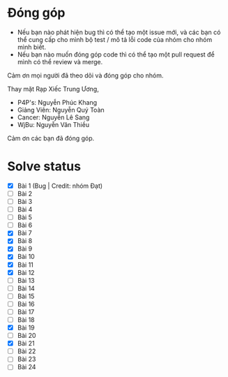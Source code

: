 # Đóng góp
- Nếu bạn nào phát hiện bug thì có thể tạo một issue mới, và các bạn có thể cung cấp cho mình bộ test / mô tả lỗi code của nhóm cho nhóm mình biết.
- Nếu bạn nào muốn đóng góp code thì có thể tạo một pull request để mình có thể review và merge.

Cảm ơn mọi người đã theo dõi và đóng góp cho nhóm.

Thay mặt Rạp Xiếc Trung Ương,
- P4P's: Nguyễn Phúc Khang
- Giảng Viên: Nguyễn Quý Toàn
- Cancer: Nguyễn Lê Sang
- WjBu: Nguyễn Văn Thiều

Cảm ơn các bạn đã đóng góp.
# Solve status
- [x] Bài 1 (Bug | Credit: nhóm Đạt)
- [ ] Bài 2
- [ ] Bài 3
- [ ] Bài 4
- [ ] Bài 5
- [ ] Bài 6
- [x] Bài 7
- [x] Bài 8
- [x] Bài 9
- [x] Bài 10
- [x] Bài 11
- [x] Bài 12
- [ ] Bài 13
- [ ] Bài 14
- [ ] Bài 15
- [ ] Bài 16
- [ ] Bài 17
- [ ] Bài 18
- [x] Bài 19
- [ ] Bài 20
- [x] Bài 21
- [ ] Bài 22
- [ ] Bài 23
- [ ] Bài 24
